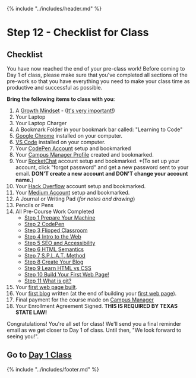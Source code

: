 {% include "../includes/header.md" %}

# Step 12 - Checklist for Class

<!-- This is how each subject should be introduced. Give the students structure so they know they can start trusting the process sooner!  -->

## Checklist

You have now reached the end of your pre-class work! Before coming to Day 1 of class, please make sure that you've completed all sections of the pre-work so that you have everything you need to make your class time as productive and successful as possible.

**Bring the following items to class with you**:

1. A [Growth Mindset](https://youtu.be/M1CHPnZfFmU) - ([It's very important!](https://www.ted.com/talks/carol_dweck_the_power_of_believing_that_you_can_improve))
1. Your Laptop
1. Your Laptop Charger
1. A Bookmark Folder in your bookmark bar called: "Learning to Code"
1. [Google Chrome](https://support.google.com/chrome/answer/95346?co=GENIE.Platform%3DDesktop&hl=en) installed on your computer.
1. [VS Code](https://code.visualstudio.com/download) installed on your computer.
1. Your [CodePen Account](https://codepen.io) setup and bookmarked
1. Your [Campus Manager Profile](https://campus.austincodingacademy.com/) created and bookmarked.
1. Your [RocketChat](https://chat.austincodingacademy.com/) account setup and bookmarked. *(To set up your account, click "forgot password" and get a new password sent to your email. **DON'T create a new account and DON'T change your account name.**)
1. Your [Hack Overflow](https://discourse.austincodingacademy.com/) account setup and bookmarked.
1. Your [Medium Account](https://medium.com) setup and bookmarked.
1. A Journal or Writing Pad (*for notes and drawing*)
1. Pencils or Pens
1. All Pre-Course Work Completed
    * [Step 1 Prepare Your Machine](01PrepPrepareYourMachine.md)
    * [Step 2 CodePen](02PrepSandboxes.md)
    * [Step 3 Flipped Classroom](03PrepFlippedClassroom.md)
    * [Step 4 Intro to the Web](04PrepIntroToTheWeb.md)
    * [Step 5 SEO and Accessibility](05PrepSEO_Accessibility.md)
    * [Step 6 HTML Semantics](06PrepHTML_Semantics.md)
    * [Step 7 S.P.L.A.T. Method](07PrepSPLAT.md)
    * [Step 8 Create Your Blog](08PrepBlogging.md)
    * [Step 9 Learn HTML vs CSS](10PrepCSS_Intro.md)
    * [Step 10 Build Your First Web Page!](11PrepFirstWebPage.md)
    * [Step 11 What is git?](12PrepGit.md)
1. Your [first web page built](11PrepFirstWebPage.md).
1. Your [first blog](08PrepBlogging.md) written (at the end of building your [first web page](11PrepFirstWebPage.md)).
1. Final payment for the course made on [Campus Manager](https://campus.austincodingacademy.com/)
1. Your Enrollment Agreement Signed. **THIS IS REQUIRED BY TEXAS STATE LAW!**

Congratulations! You're all set for class! We'll send you a final reminder email as we get closer to Day 1 of class. Until then, "We look forward to seeing you!".

## Go to [Day 1 Class](../01Week/01DayClass.md)

{% include "../includes/footer.md" %}
